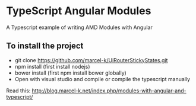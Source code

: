 ﻿# TypeScript Angular Modules
A Typescript example of writing AMD Modules with Angular

## To install the project
- git clone https://github.com/marcel-k/UiRouterStickyStates.git
- npm install (first install nodejs)
- bower install (first npm install bower globally)
- Open with visual studio and compile or compile the typescript manually

Read this: http://blog.marcel-k.net/index.php/modules-with-angular-and-typescript/